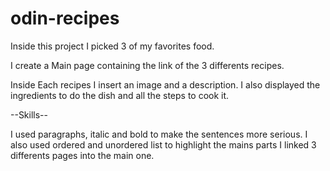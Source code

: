 # odin-recipes

Inside this project I picked 3 of my favorites food.

I create a Main page containing the link of the 3 differents recipes.

Inside Each recipes I insert an image and a description. I also displayed the ingredients to do the dish and all the steps to cook it.

--Skills--

I used paragraphs, italic and bold to make the sentences more serious.
I also used ordered and unordered list to highlight the mains parts
I linked 3 differents pages into the main one.